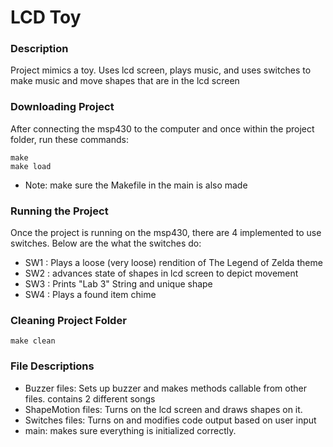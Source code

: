 # LCD Toy

### Description
Project mimics a toy. Uses lcd screen, plays music, and uses switches to make
music and move shapes that are in the lcd screen 

### Downloading Project
After connecting the msp430 to the computer and once within the project
folder, run these commands:

```
make
make load
```
- Note: make sure the Makefile in the main is also made

### Running the Project
Once the project is running on the msp430, there are 4 implemented to use
switches. Below are the what the switches do:

- SW1 : Plays a loose (very loose) rendition of The Legend of Zelda theme
- SW2 : advances state of shapes in lcd screen to depict movement
- SW3 : Prints "Lab 3" String and unique shape
- SW4 : Plays a found item chime

### Cleaning Project Folder
```
make clean
```

### File Descriptions
- Buzzer files: Sets up buzzer and makes methods callable from other files. contains 2 different songs
- ShapeMotion files: Turns on the lcd screen and draws shapes on it.
- Switches files: Turns on and modifies code output based on user input
- main: makes sure everything is initialized correctly.

